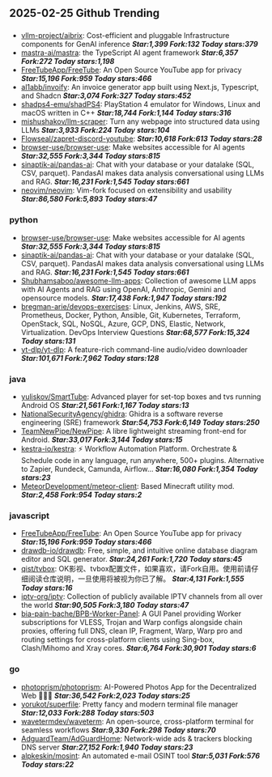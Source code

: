 ## 2025-02-25 Github Trending

### 
* [vllm-project/aibrix](https://github.com/vllm-project/aibrix): Cost-efficient and pluggable Infrastructure components for GenAI inference ***Star:1,399 Fork:132 Today stars:379***
* [mastra-ai/mastra](https://github.com/mastra-ai/mastra): the TypeScript AI agent framework ***Star:6,357 Fork:272 Today stars:1,198***
* [FreeTubeApp/FreeTube](https://github.com/FreeTubeApp/FreeTube): An Open Source YouTube app for privacy ***Star:15,196 Fork:959 Today stars:466***
* [al1abb/invoify](https://github.com/al1abb/invoify): An invoice generator app built using Next.js, Typescript, and Shadcn ***Star:3,074 Fork:327 Today stars:452***
* [shadps4-emu/shadPS4](https://github.com/shadps4-emu/shadPS4): PlayStation 4 emulator for Windows, Linux and macOS written in C++ ***Star:18,744 Fork:1,144 Today stars:316***
* [mishushakov/llm-scraper](https://github.com/mishushakov/llm-scraper): Turn any webpage into structured data using LLMs ***Star:3,933 Fork:224 Today stars:104***
* [Flowseal/zapret-discord-youtube](https://github.com/Flowseal/zapret-discord-youtube):  ***Star:10,618 Fork:613 Today stars:28***
* [browser-use/browser-use](https://github.com/browser-use/browser-use): Make websites accessible for AI agents ***Star:32,555 Fork:3,344 Today stars:815***
* [sinaptik-ai/pandas-ai](https://github.com/sinaptik-ai/pandas-ai): Chat with your database or your datalake (SQL, CSV, parquet). PandasAI makes data analysis conversational using LLMs and RAG. ***Star:16,231 Fork:1,545 Today stars:661***
* [neovim/neovim](https://github.com/neovim/neovim): Vim-fork focused on extensibility and usability ***Star:86,580 Fork:5,893 Today stars:47***

### python
* [browser-use/browser-use](https://github.com/browser-use/browser-use): Make websites accessible for AI agents ***Star:32,555 Fork:3,344 Today stars:815***
* [sinaptik-ai/pandas-ai](https://github.com/sinaptik-ai/pandas-ai): Chat with your database or your datalake (SQL, CSV, parquet). PandasAI makes data analysis conversational using LLMs and RAG. ***Star:16,231 Fork:1,545 Today stars:661***
* [Shubhamsaboo/awesome-llm-apps](https://github.com/Shubhamsaboo/awesome-llm-apps): Collection of awesome LLM apps with AI Agents and RAG using OpenAI, Anthropic, Gemini and opensource models. ***Star:17,438 Fork:1,947 Today stars:192***
* [bregman-arie/devops-exercises](https://github.com/bregman-arie/devops-exercises): Linux, Jenkins, AWS, SRE, Prometheus, Docker, Python, Ansible, Git, Kubernetes, Terraform, OpenStack, SQL, NoSQL, Azure, GCP, DNS, Elastic, Network, Virtualization. DevOps Interview Questions ***Star:68,577 Fork:15,324 Today stars:131***
* [yt-dlp/yt-dlp](https://github.com/yt-dlp/yt-dlp): A feature-rich command-line audio/video downloader ***Star:101,671 Fork:7,962 Today stars:128***

### java
* [yuliskov/SmartTube](https://github.com/yuliskov/SmartTube): Advanced player for set-top boxes and tvs running Android OS ***Star:21,561 Fork:1,167 Today stars:13***
* [NationalSecurityAgency/ghidra](https://github.com/NationalSecurityAgency/ghidra): Ghidra is a software reverse engineering (SRE) framework ***Star:54,753 Fork:6,149 Today stars:250***
* [TeamNewPipe/NewPipe](https://github.com/TeamNewPipe/NewPipe): A libre lightweight streaming front-end for Android. ***Star:33,017 Fork:3,144 Today stars:15***
* [kestra-io/kestra](https://github.com/kestra-io/kestra): ⚡ Workflow Automation Platform. Orchestrate & Schedule code in any language, run anywhere, 500+ plugins. Alternative to Zapier, Rundeck, Camunda, Airflow... ***Star:16,080 Fork:1,354 Today stars:23***
* [MeteorDevelopment/meteor-client](https://github.com/MeteorDevelopment/meteor-client): Based Minecraft utility mod. ***Star:2,458 Fork:954 Today stars:2***

### javascript
* [FreeTubeApp/FreeTube](https://github.com/FreeTubeApp/FreeTube): An Open Source YouTube app for privacy ***Star:15,196 Fork:959 Today stars:466***
* [drawdb-io/drawdb](https://github.com/drawdb-io/drawdb): Free, simple, and intuitive online database diagram editor and SQL generator. ***Star:24,261 Fork:1,720 Today stars:45***
* [qist/tvbox](https://github.com/qist/tvbox): OK影视、tvbox配置文件，如果喜欢，请Fork自用。使用前请仔细阅读仓库说明，一旦使用将被视为你已了解。 ***Star:4,131 Fork:1,555 Today stars:16***
* [iptv-org/iptv](https://github.com/iptv-org/iptv): Collection of publicly available IPTV channels from all over the world ***Star:90,505 Fork:3,180 Today stars:47***
* [bia-pain-bache/BPB-Worker-Panel](https://github.com/bia-pain-bache/BPB-Worker-Panel): A GUI Panel providing Worker subscriptions for VLESS, Trojan and Warp configs alongside chain proxies, offering full DNS, clean IP, Fragment, Warp, Warp pro and routing settings for cross-platform clients using Sing-box, Clash/Mihomo and Xray cores. ***Star:6,764 Fork:30,901 Today stars:6***

### go
* [photoprism/photoprism](https://github.com/photoprism/photoprism): AI-Powered Photos App for the Decentralized Web 🌈💎✨ ***Star:36,542 Fork:2,023 Today stars:25***
* [yorukot/superfile](https://github.com/yorukot/superfile): Pretty fancy and modern terminal file manager ***Star:12,033 Fork:288 Today stars:503***
* [wavetermdev/waveterm](https://github.com/wavetermdev/waveterm): An open-source, cross-platform terminal for seamless workflows ***Star:9,330 Fork:298 Today stars:70***
* [AdguardTeam/AdGuardHome](https://github.com/AdguardTeam/AdGuardHome): Network-wide ads & trackers blocking DNS server ***Star:27,152 Fork:1,940 Today stars:23***
* [alpkeskin/mosint](https://github.com/alpkeskin/mosint): An automated e-mail OSINT tool ***Star:5,031 Fork:576 Today stars:22***
